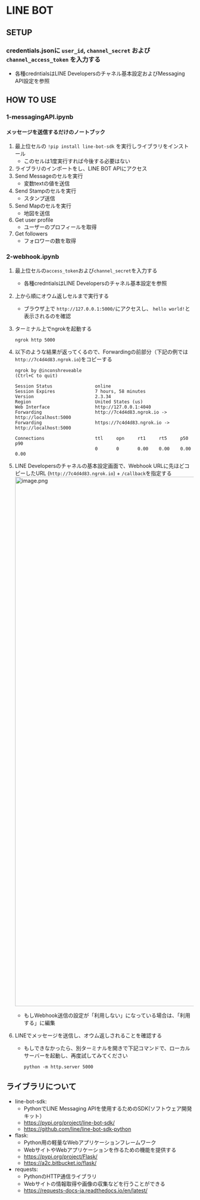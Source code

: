 # LINE BOT

## SETUP

### credentials.jsonに `user_id`, `channel_secret` および `channel_access_token` を入力する
- 各種credntialsはLINE Developersのチャネル基本設定およびMessaging API設定を参照

## HOW TO USE

### 1-messagingAPI.ipynb    
#### メッセージを送信するだけのノートブック

1. 最上位セルの `!pip install line-bot-sdk` を実行しライブラリをインストール
    - このセルは1度実行すれば今後する必要はない
1. ライブラリのインポートをし、LINE BOT APIにアクセス
1. Send Messageのセルを実行
    - 変数textの値を送信
1. Send Stampのセルを実行
    - スタンプ送信
1. Send Mapのセルを実行
    - 地図を送信
1. Get user profile
    - ユーザーのプロフィールを取得
1. Get followers
    - フォロワーの数を取得

### 2-webhook.ipynb
1. 最上位セルの`access_token`および`channel_secret`を入力する
    - 各種credntialsはLINE Developersのチャネル基本設定を参照
1. 上から順にオウム返しセルまで実行する
    - ブラウザ上で `http://127.0.0.1:5000/`にアクセスし、 `hello world!`と表示されるのを確認
1. ターミナル上でngrokを起動する
    ```shell
    ngrok http 5000
    ```
1. 以下のような結果が返ってくるので、Forwardingの前部分（下記の例では `http://7c4d4d83.ngrok.io`)をコピーする
    ```shell
    ngrok by @inconshreveable                                                                        (Ctrl+C to quit)

    Session Status                online                                                                                              
    Session Expires               7 hours, 58 minutes                                                                                 
    Version                       2.3.34                                                                                              
    Region                        United States (us)                                                                                  
    Web Interface                 http://127.0.0.1:4040                                                                               
    Forwarding                    http://7c4d4d83.ngrok.io -> http://localhost:5000                                                   
    Forwarding                    https://7c4d4d83.ngrok.io -> http://localhost:5000                                                  

    Connections                   ttl     opn     rt1     rt5     p50     p90                                                         
                                  0       0       0.00    0.00    0.00    0.00   
    ```
1. LINE Developersのチャネルの基本設定画面で、Webhook URLに先ほどコピーしたURL (`http://7c4d4d83.ngrok.io`) + `/callback`を指定する
    <img width="1421" alt="image.png" src="https://qiita-image-store.s3.ap-northeast-1.amazonaws.com/0/490709/f4dd7429-4d8b-7edc-04fa-c185406961ad.png">

    - もしWebhook送信の設定が「利用しない」になっている場合は、「利用する」に編集
1. LINEでメッセージを送信し、オウム返しされることを確認する
    - もしできなかったら、別ターミナルを開きで下記コマンドで、ローカルサーバーを起動し、再度試してみてください
        ```shell
        python -m http.server 5000
        ```

## ライブラリについて
- line-bot-sdk:
    - PythonでLINE Messaging APIを使用するためのSDK(ソフトウェア開発キット）
    - https://pypi.org/project/line-bot-sdk/
    - https://github.com/line/line-bot-sdk-python
- flask:
    - Python用の軽量なWebアプリケーションフレームワーク
    - WebサイトやWebアプリケーションを作るための機能を提供する
    - https://pypi.org/project/Flask/
    - https://a2c.bitbucket.io/flask/
- requests:
    - PythonのHTTP通信ライブラリ
    - Webサイトの情報取得や画像の収集などを行うことができる
    - https://requests-docs-ja.readthedocs.io/en/latest/
